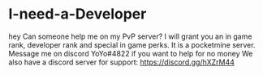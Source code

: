 # I-need-a-Developer
hey Can someone help me on my PvP server? I will grant you an in game rank, developer rank and special in game perks. It is a pocketmine server. Message me on discord YoYo#4822 if you want to help for no money
We also have a discord server for support: https://discord.gg/hXZrM44
